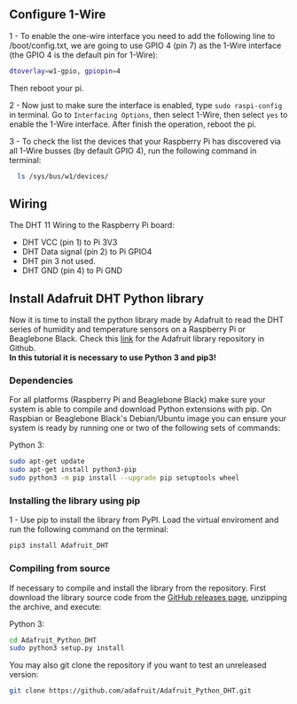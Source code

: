 ## Configure 1-Wire

1 - To enable the one-wire interface you need to add the following line to /boot/config.txt,
we are going to use GPIO 4 (pin 7) as the 1-Wire interface (the GPIO 4 is the default pin for 1-Wire):

```bash
dtoverlay=w1-gpio, gpiopin=4
```

Then reboot your pi.

2 - Now just to make sure the interface is enabled, type `sudo raspi-config` in terminal.
Go to `Interfacing Options`, then select 1-Wire, then select `yes` to enable the 1-Wire interface.
After finish the operation, reboot the pi.

3 - To check the list the devices that your Raspberry Pi has discovered via all
1-Wire busses (by default GPIO 4), run the following command in terminal:

```bash
  ls /sys/bus/w1/devices/
```

## Wiring

The DHT 11 Wiring to the Raspberry Pi board:

- DHT VCC (pin 1) to Pi 3V3
- DHT Data signal (pin 2) to Pi GPIO4
- DHT pin 3 not used.
- DHT GND (pin 4) to Pi GND

## Install Adafruit DHT Python library

Now it is time to install the python library made by Adafruit to read the DHT series of humidity and temperature sensors on a Raspberry Pi or Beaglebone Black. Check this [link](https://github.com/adafruit/Adafruit_Python_DHT) for the Adafruit library repository in Github.  
**In this tutorial it is necessary to use Python 3 and pip3!**

### Dependencies

For all platforms (Raspberry Pi and Beaglebone Black) make sure your system is able to compile and download Python extensions with pip. On Raspbian or Beaglebone Black's Debian/Ubuntu image you can ensure your system is ready by running one or two of the following sets of commands:

Python 3:

```bash
sudo apt-get update
sudo apt-get install python3-pip
sudo python3 -m pip install --upgrade pip setuptools wheel
```

### Installing the library using pip

1 - Use pip to install the library from PyPI. Load the virtual enviroment and run the following command on the terminal:

```bash
pip3 install Adafruit_DHT
```

### Compiling from source

If necessary to compile and install the library from the repository. First download the library source code from the [GitHub releases page](https://github.com/adafruit/Adafruit_Python_DHT/releases), unzipping the archive, and execute:

Python 3:

```bash
cd Adafruit_Python_DHT
sudo python3 setup.py install
```

You may also git clone the repository if you want to test an unreleased version:

```bash
git clone https://github.com/adafruit/Adafruit_Python_DHT.git
```
